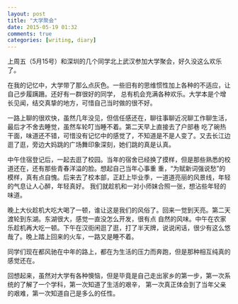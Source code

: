 ```yaml
---
layout: post
title: "大学聚会"
date: 2015-05-19 01:32
comments: true
categories: [writing, diary]
---
```

上周五（5月15号）和深圳的几个同学北上武汉参加大学聚会，好久没这么欢乐了。

在我的记忆中，大学带了那么点灰色。一些旧有的思维惯性加上各种的不适应，让自己步履蹒跚。还好有一群很好的同学，
总有机会充满各种欢乐。大学本是个增长见闻，结交真挚的地方，可惜自己当时做的很不好。

一路上聊的很欢快，虽然几年没见，但信任感还在，聊往事聊近况聊工作聊生活，最后才不舍去睡觉，虽然车轮叮当睡不着。第二天早上直接去了户部巷
吃了碗热干面，味道还不错，可惜没有记忆中的感觉了，不知道是不是人变了。又去长江边逛了逛，旁边大妈跳的广场舞印象深刻，她们跳的真是认真。

中午住宿登记后，一起去逛了校园。当年的宿舍已经换了摸样，但是那些熟悉的校道还在，还有那些青春洋溢的脸。想起自己当年心事重
重，“为赋新词强说愁”的模样，真有点自愧。后来去了校本部，正赶上毕业季，一道道亮丽的风景线，年轻的气息让人心醉，年轻真好。
我们就趁机和一对小师妹合照一张，想沾些年轻的味道。

晚上大伙趁机大吃大喝了一顿，谁让这是我们的风俗了。回来一觉到天亮。第二天渡轮到东湖。东湖很大，感觉一直没怎么开发，很有点
自然的风味。中午在农家乐趁机再大吃一顿。下午在汉街闲逛了逛，打了半天牌，说说闲话，很少有这么悠哉了。晚上踏上回来的火车，一路又是睡不着。

同学们现在都风驰在中年的路上，都在为生活的压力而奔跑，但是那种相互纯真的感觉还在。

回想起来，虽然对大学有各种懊恼，但是毕竟是自己走出家乡的第一步，第一次系统的了解了一个学科，第一次知道了生活的艰辛，
第一次真正体会到了当年父亲的艰难，第一次知道自己是多么的任性。
